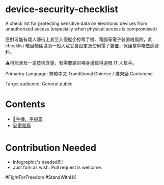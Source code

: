 # device-security-checklist
A check list for protecting sensitive data on electronic devices from unauthorized access (especially when physical access is compromised)

應對可能有壞人喺街上甚至入侵屋企掠奪手機、電腦等電子裝置嘅風險，此 checklist 嘅目標係協助一般大眾妥善設定及使用電子裝置，保護當中嘅敏感資料。

⚠可能涉及一定技術含量，有需要請召喚身邊信得過嘅 IT 人幫手。

Primariry Language: 繁體中文 Tranditional Chinese / 廣東話 Cantonese

Target audience: General public

# Contents
- [📱手機、平板篇](mobile.md)
- [💻電腦篇](computer.md)

# Contribution Needed
- Infographic's needed!!!!
- Just fork as wish. Pull request is welcome.

#FightForFreedom #StandWithHK
